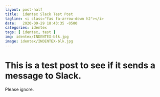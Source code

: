 ```yaml
---
layout: post-half
title:  identex Slack Test Post
tagline: <i class="fas fa-arrow-down h2"></i>
date:   2020-09-29 18:43:35 -0500
categories: identex
tags: [ identex, test ]
img: identex/INDENTEX-blk.jpg
image: identex/INDENTEX-blk.jpg
---
```

<!--more-->


# This is a test post to see if it sends a message to Slack.

Please ignore.